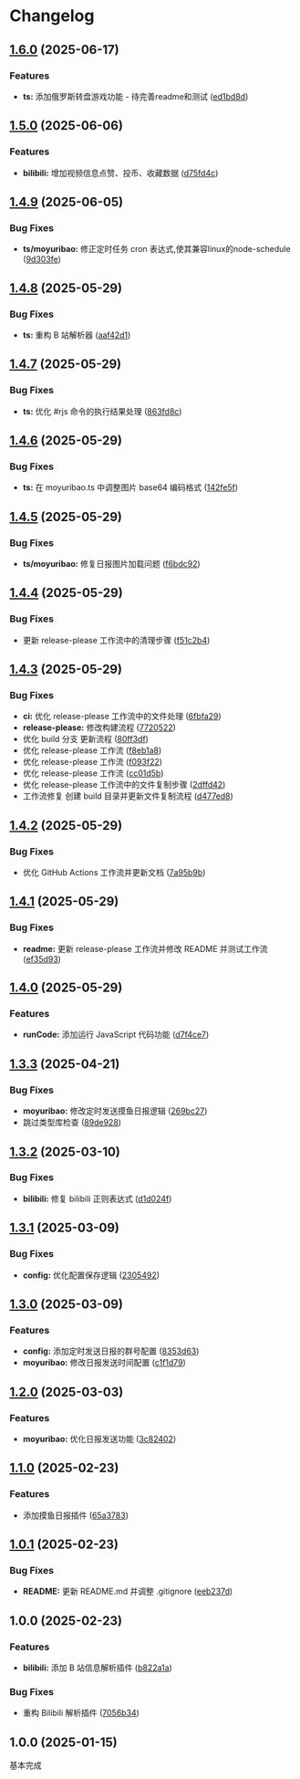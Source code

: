 # Changelog

## [1.6.0](https://github.com/jacksixth/karin-plugin-jacksixth-app/compare/v1.5.0...v1.6.0) (2025-06-17)


### Features

* **ts:** 添加俄罗斯转盘游戏功能 - 待完善readme和测试 ([ed1bd8d](https://github.com/jacksixth/karin-plugin-jacksixth-app/commit/ed1bd8d1e62787d1324d5021dc9d1d63cdb4f44e))

## [1.5.0](https://github.com/jacksixth/karin-plugin-jacksixth-app/compare/v1.4.9...v1.5.0) (2025-06-06)


### Features

* **bilibili:** 增加视频信息点赞、投币、收藏数据 ([d75fd4c](https://github.com/jacksixth/karin-plugin-jacksixth-app/commit/d75fd4cc07146e946ab97322adf8c7d74a2185d6))

## [1.4.9](https://github.com/jacksixth/karin-plugin-jacksixth-app/compare/v1.4.8...v1.4.9) (2025-06-05)


### Bug Fixes

* **ts/moyuribao:** 修正定时任务 cron 表达式,使其兼容linux的node-schedule ([9d303fe](https://github.com/jacksixth/karin-plugin-jacksixth-app/commit/9d303febce5f0d1e15ee5f3b7415822664321c59))

## [1.4.8](https://github.com/jacksixth/karin-plugin-jacksixth-app/compare/v1.4.7...v1.4.8) (2025-05-29)


### Bug Fixes

* **ts:** 重构 B 站解析器 ([aaf42d1](https://github.com/jacksixth/karin-plugin-jacksixth-app/commit/aaf42d1314aa379241052030158e49ef4ca662a8))

## [1.4.7](https://github.com/jacksixth/karin-plugin-jacksixth-app/compare/v1.4.6...v1.4.7) (2025-05-29)


### Bug Fixes

* **ts:** 优化 #rjs 命令的执行结果处理 ([863fd8c](https://github.com/jacksixth/karin-plugin-jacksixth-app/commit/863fd8c068bda955e674567a9b193896d66ed88a))

## [1.4.6](https://github.com/jacksixth/karin-plugin-jacksixth-app/compare/v1.4.5...v1.4.6) (2025-05-29)


### Bug Fixes

* **ts:** 在 moyuribao.ts 中调整图片 base64 编码格式 ([142fe5f](https://github.com/jacksixth/karin-plugin-jacksixth-app/commit/142fe5feddf1150ba89324d3ecab20dd1e241cf7))

## [1.4.5](https://github.com/jacksixth/karin-plugin-jacksixth-app/compare/v1.4.4...v1.4.5) (2025-05-29)


### Bug Fixes

* **ts/moyuribao:** 修复日报图片加载问题 ([f6bdc92](https://github.com/jacksixth/karin-plugin-jacksixth-app/commit/f6bdc921449a6160250fd91706837ce33f7986f8))

## [1.4.4](https://github.com/jacksixth/karin-plugin-jacksixth-app/compare/v1.4.3...v1.4.4) (2025-05-29)


### Bug Fixes

* 更新 release-please 工作流中的清理步骤 ([f51c2b4](https://github.com/jacksixth/karin-plugin-jacksixth-app/commit/f51c2b4d954f5e4d147b6b231ddb1bc73dc6801b))

## [1.4.3](https://github.com/jacksixth/karin-plugin-jacksixth-app/compare/v1.4.2...v1.4.3) (2025-05-29)


### Bug Fixes

* **ci:** 优化 release-please 工作流中的文件处理 ([6fbfa29](https://github.com/jacksixth/karin-plugin-jacksixth-app/commit/6fbfa29b9b444db14cd4484b9b2be6aebaeafcc2))
* **release-please:** 修改构建流程 ([7720522](https://github.com/jacksixth/karin-plugin-jacksixth-app/commit/7720522415b905847167c24d112309d9fc907fd7))
* 优化 build 分支 更新流程 ([80ff3df](https://github.com/jacksixth/karin-plugin-jacksixth-app/commit/80ff3df16f75484f8ec6eda1fd8bd127100f6bb5))
* 优化 release-please 工作流 ([f8eb1a8](https://github.com/jacksixth/karin-plugin-jacksixth-app/commit/f8eb1a82460b582d236e2b903928c1593cdecf9a))
* 优化 release-please 工作流 ([f093f22](https://github.com/jacksixth/karin-plugin-jacksixth-app/commit/f093f223a9ea444ea958a782b1c982b3802ac78c))
* 优化 release-please 工作流 ([cc01d5b](https://github.com/jacksixth/karin-plugin-jacksixth-app/commit/cc01d5b93852c1c4fa432f2b2c574e98e569dadc))
* 优化 release-please 工作流中的文件复制步骤 ([2dffd42](https://github.com/jacksixth/karin-plugin-jacksixth-app/commit/2dffd422a5150f913adee7f2634d83d376ecac27))
* 工作流修复 创建 build 目录并更新文件复制流程 ([d477ed8](https://github.com/jacksixth/karin-plugin-jacksixth-app/commit/d477ed8ec79c98979b728555d9a2ae5895679a08))

## [1.4.2](https://github.com/jacksixth/karin-plugin-jacksixth-app/compare/v1.4.1...v1.4.2) (2025-05-29)


### Bug Fixes

* 优化 GitHub Actions 工作流并更新文档 ([7a95b9b](https://github.com/jacksixth/karin-plugin-jacksixth-app/commit/7a95b9bdc8dc5fc7164394f6f836bdc68a747b6d))

## [1.4.1](https://github.com/jacksixth/karin-plugin-forMyself/compare/v1.4.0...v1.4.1) (2025-05-29)


### Bug Fixes

* **readme:** 更新 release-please 工作流并修改 README 并测试工作流 ([ef35d93](https://github.com/jacksixth/karin-plugin-forMyself/commit/ef35d93ca243c61012b9e2f83a9f3b214afb558d))

## [1.4.0](https://github.com/jacksixth/karin-plugin-forMyself/compare/v1.3.3...v1.4.0) (2025-05-29)


### Features

* **runCode:** 添加运行 JavaScript 代码功能 ([d7f4ce7](https://github.com/jacksixth/karin-plugin-forMyself/commit/d7f4ce7914188c6602a12588b194774be4acb9c3))

## [1.3.3](https://github.com/jacksixth/karin-plugin-forMyself/compare/v1.3.2...v1.3.3) (2025-04-21)


### Bug Fixes

* **moyuribao:** 修改定时发送摸鱼日报逻辑 ([269bc27](https://github.com/jacksixth/karin-plugin-forMyself/commit/269bc2789f2ded26267e05d25bba8e120f397094))
* 跳过类型库检查 ([89de928](https://github.com/jacksixth/karin-plugin-forMyself/commit/89de9288f0f42906c0efb8f10e28e612b9c810a5))

## [1.3.2](https://github.com/jacksixth/karin-plugin-forMyself/compare/v1.3.1...v1.3.2) (2025-03-10)


### Bug Fixes

* **bilibili:** 修复 bilibili 正则表达式 ([d1d024f](https://github.com/jacksixth/karin-plugin-forMyself/commit/d1d024f9d65aa50dbeab1e848e1163652918d169))

## [1.3.1](https://github.com/jacksixth/karin-plugin-forMyself/compare/v1.3.0...v1.3.1) (2025-03-09)


### Bug Fixes

* **config:** 优化配置保存逻辑 ([2305492](https://github.com/jacksixth/karin-plugin-forMyself/commit/230549244d61c8ff9c92472ce371f47d6dd83a25))

## [1.3.0](https://github.com/jacksixth/karin-plugin-forMyself/compare/v1.2.0...v1.3.0) (2025-03-09)


### Features

* **config:** 添加定时发送日报的群号配置 ([8353d63](https://github.com/jacksixth/karin-plugin-forMyself/commit/8353d633a9d377e0af1d568ad5fa3003dda1d7ca))
* **moyuribao:** 修改日报发送时间配置 ([c1f1d79](https://github.com/jacksixth/karin-plugin-forMyself/commit/c1f1d79918571ad41a2d1b12300e83c747430eb5))

## [1.2.0](https://github.com/jacksixth/karin-plugin-forMyself/compare/v1.1.0...v1.2.0) (2025-03-03)


### Features

* **moyuribao:** 优化日报发送功能 ([3c82402](https://github.com/jacksixth/karin-plugin-forMyself/commit/3c82402adb56f607a42a5dc1cc60fb6286762d4c))

## [1.1.0](https://github.com/jacksixth/karin-plugin-forMyself/compare/v1.0.1...v1.1.0) (2025-02-23)


### Features

* 添加摸鱼日报插件 ([65a3783](https://github.com/jacksixth/karin-plugin-forMyself/commit/65a37834d0d11bb446be5fc492004e8048a5b62d))

## [1.0.1](https://github.com/jacksixth/karin-plugin-forMyself/compare/v1.0.0...v1.0.1) (2025-02-23)


### Bug Fixes

* **README:** 更新 README.md 并调整 .gitignore ([eeb237d](https://github.com/jacksixth/karin-plugin-forMyself/commit/eeb237da7c20599cd7fd15d792d7e91a54b3a4bd))

## 1.0.0 (2025-02-23)


### Features

* **bilibili:** 添加 B 站信息解析插件 ([b822a1a](https://github.com/jacksixth/karin-plugin-forMyself/commit/b822a1a9a9c185293c74b8c87957676ee50034c4))


### Bug Fixes

* 重构 Bilibili 解析插件 ([7056b34](https://github.com/jacksixth/karin-plugin-forMyself/commit/7056b34b5a59f0910cadac987fed13e33301fede))

## 1.0.0 (2025-01-15)
基本完成
